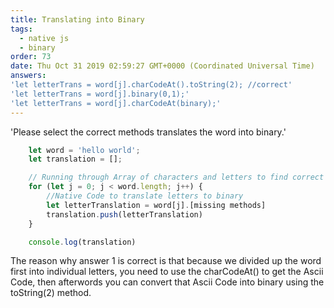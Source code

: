 ```yaml
---
title: Translating into Binary
tags:
  - native js
  - binary
order: 73
date: Thu Oct 31 2019 02:59:27 GMT+0000 (Coordinated Universal Time)
answers:
'let letterTrans = word[j].charCodeAt().toString(2); //correct'
'let letterTrans = word[j].binary(0,1);'
'let letterTrans = word[j].charCodeAt(binary);'
---
```


'Please select the correct methods translates the word into binary.'

```javascript
    let word = 'hello world';
    let translation = [];

    // Running through Array of characters and letters to find correct value
    for (let j = 0; j < word.length; j++) {
        //Native Code to translate letters to binary
        let letterTranslation = word[j].[missing methods]
        translation.push(letterTranslation)
    }

    console.log(translation)

```

<!-- explanation -->

The reason why answer 1 is correct is that because we divided up the word first into individual letters, you need to use the charCodeAt() to get the Ascii Code, then afterwords you can convert that Ascii Code into binary using the toString(2) method.
